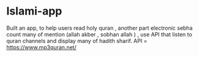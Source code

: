 # Islami-app
Built an app, to help users read holy quran , another part electronic sebha count many of mention (allah akber , sobhan allah ) , use API that listen to quran channels and display many of hadith sharif.
API = https://www.mp3quran.net/
